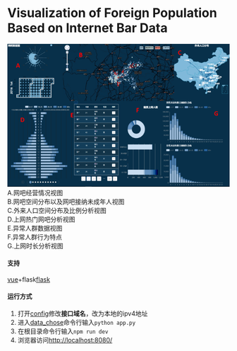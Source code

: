 Visualization of Foreign Population Based on Internet Bar Data
===
![image](https://github.com/YiShiChangAnLuan/images/blob/master/%E5%9F%BA%E4%BA%8E%E7%BD%91%E5%90%A7%E6%95%B0%E6%8D%AE%E5%AF%B9%E5%A4%96%E6%9D%A5%E4%BA%BA%E5%8F%A3%E5%88%86%E6%9E%90.png)  
A.网吧经营情况视图  
B.网吧空间分布以及网吧接纳未成年人视图  
C.外来人口空间分布及比例分析视图  
D.上网热门网吧分析视图  
E.异常人群数据视图  
F.异常人群行为特点  
G.上网时长分析视图  

#### 支持
[vue](https://cn.vuejs.org/)+flask[flask](http://flask.pocoo.org/)

#### 运行方式
 1. 打开[config](config/index.js)修改**接口域名**，改为本地的ipv4地址
 2. 进入[data_chose](data_chose)命令行输入`python app.py`
 3. 在根目录命令行输入`npm run dev`
 4. 浏览器访问[http://localhost:8080/](http://localhost:8080/)
